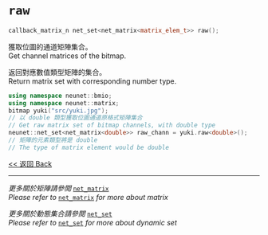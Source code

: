 # `raw`

```c++
callback_matrix_n net_set<net_matrix<matrix_elem_t>> raw();
```

獲取位圖的通道矩陣集合。\
Get channel matrices of the bitmap.

返回對應數值類型矩陣的集合。\
Return matrix set with corresponding number type.

```c++
using namespace neunet::bmio;
using namespace neunet::matrix;
bitmap yuki("src/yuki.jpg");
// 以 double 類型獲取位圖通道原格式矩陣集合
// Get raw matrix set of bitmap channels, with double type
neunet::net_set<net_matrix<double>> raw_chann = yuki.raw<double>();
// 矩陣的元素類型將是 double
// The type of matrix element would be double
```

[<< 返回 Back](cover.md)

---

*更多關於矩陣請參閲* [`net_matrix`](../../../MatrixTensor/net_matrix/cover.md)\
*Please refer to* [`net_matrix`](../../../MatrixTensor/net_matrix/cover.md) *for more about matrix*

*更多關於動態集合請參閲* [`net_set`](../../net_set/cover.md)\
*Please refer to* [`net_set`](../../net_set/cover.md) *for more about dynamic set*
